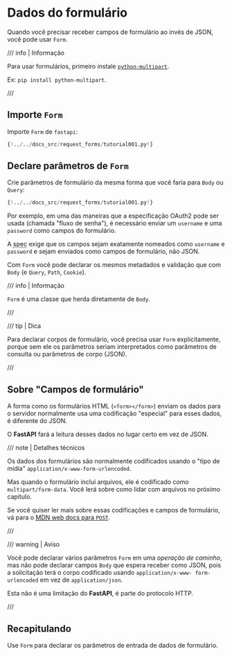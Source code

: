 # Dados do formulário

Quando você precisar receber campos de formulário ao invés de JSON, você pode usar `Form`.

/// info | Informação

Para usar formulários, primeiro instale <a href="https://github.com/Kludex/python-multipart" class="external-link" target="_blank">`python-multipart`</a>.

Ex: `pip install python-multipart`.

///

## Importe `Form`

Importe `Form` de `fastapi`:

```Python hl_lines="1"
{!../../docs_src/request_forms/tutorial001.py!}
```

## Declare parâmetros de `Form`

Crie parâmetros de formulário da mesma forma que você faria para `Body` ou `Query`:

```Python hl_lines="7"
{!../../docs_src/request_forms/tutorial001.py!}
```

Por exemplo, em uma das maneiras que a especificação OAuth2 pode ser usada (chamada "fluxo de senha"), é necessário enviar um `username` e uma `password` como campos do formulário.

A <abbr title="especificação">spec</abbr> exige que os campos sejam exatamente nomeados como `username` e `password` e sejam enviados como campos de formulário, não JSON.

Com `Form` você pode declarar os mesmos metadados e validação que com `Body` (e `Query`, `Path`, `Cookie`).

/// info | Informação

`Form` é uma classe que herda diretamente de `Body`.

///

/// tip | Dica

Para declarar corpos de formulário, você precisa usar `Form` explicitamente, porque sem ele os parâmetros seriam interpretados como parâmetros de consulta ou parâmetros de corpo (JSON).

///

## Sobre "Campos de formulário"

A forma como os formulários HTML (`<form></form>`) enviam os dados para o servidor normalmente usa uma codificação "especial" para esses dados, é diferente do JSON.

O **FastAPI** fará a leitura desses dados no lugar certo em vez de JSON.

/// note | Detalhes técnicos

Os dados dos formulários são normalmente codificados usando o "tipo de mídia" `application/x-www-form-urlencoded`.

 Mas quando o formulário inclui arquivos, ele é codificado como `multipart/form-data`. Você lerá sobre como lidar com arquivos no próximo capítulo.

Se você quiser ler mais sobre essas codificações e campos de formulário, vá para o <a href="https://developer.mozilla.org/pt-BR/docs/Web/HTTP/Methods/POST" class="external-link" target="_blank"><abbr title="Mozilla Developer Network">MDN</abbr> web docs para <code>POST</code></a>.

///

/// warning | Aviso

Você pode declarar vários parâmetros `Form` em uma *operação de caminho*, mas não pode declarar campos `Body` que espera receber como JSON, pois a solicitação terá o corpo codificado usando `application/x-www- form-urlencoded` em vez de `application/json`.

Esta não é uma limitação do **FastAPI**, é parte do protocolo HTTP.

///

## Recapitulando

Use `Form` para declarar os parâmetros de entrada de dados de formulário.
